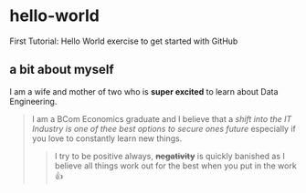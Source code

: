 # hello-world
First Tutorial: Hello World exercise to get started with GitHub
## a bit about myself
I am a wife and mother of two who is **super excited** to learn about Data Engineering.
> I am a BCom Economics graduate and I believe that a *shift into the IT Industry is one of thee best options to secure ones future* especially if you love to constantly learn new things.
>> I try to be positive always, ~~**negativity**~~ is quickly banished as I believe all things work out for the best when you put in the work :thumbsup:
